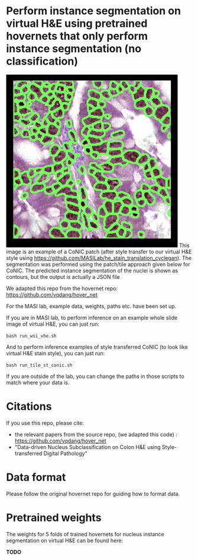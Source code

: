 # Perform instance segmentation on virtual H&E using pretrained hovernets that only perform instance segmentation (no classification)

![Description of Image](./seg_2.png)
This image is an example of a CoNIC patch (after style transfer to our virtual H&E style using https://github.com/MASILab/he_stain_translation_cyclegan).
The segmentation was performed using the patch/tile approach given below for CoNIC.
The predicted instance segmentation of the nuclei is shown as contours, but the output is actually a JSON file

We adapted this repo from the hovernet repo: https://github.com/vqdang/hover_net

For the MASI lab, example data, weights, paths etc. have been set up.

If you are in MASI lab, to perform inference on an example whole slide image of virtual H&E, you can just run:

```bash run_wsi_vhe.sh```

And to perform inference examples of style transferred CoNIC (to look like virtual H&E stain style), you can just run:

```bash run_tile_st_conic.sh```

If you are outside of the lab, you can change the paths in those scripts to match where your data is.

# Citations
If you use this repo, please cite:

- the relevant papers from the source repo, (we adapted this code) : https://github.com/vqdang/hover_net
- "Data-driven Nucleus Subclassification on Colon H&E using Style-transferred Digital Pathology"

# Data format
Please follow the original hovernet repo for guiding how to format data.

# Pretrained weights
The weights for 5 folds of trained hovernets for nucleus instance segmentation on virtual H&E can be found here:

**TODO**
